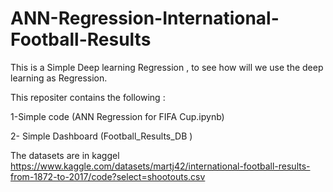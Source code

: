 # ANN-Regression-International-Football-Results

This is a Simple Deep learning Regression , to see how will we use the deep learning as Regression.

This repositer contains the following :


 1-Simple code (ANN Regression for FIFA Cup.ipynb)

 2- Simple Dashboard (Football_Results_DB )
 
 The datasets are in kaggel
 https://www.kaggle.com/datasets/martj42/international-football-results-from-1872-to-2017/code?select=shootouts.csv

